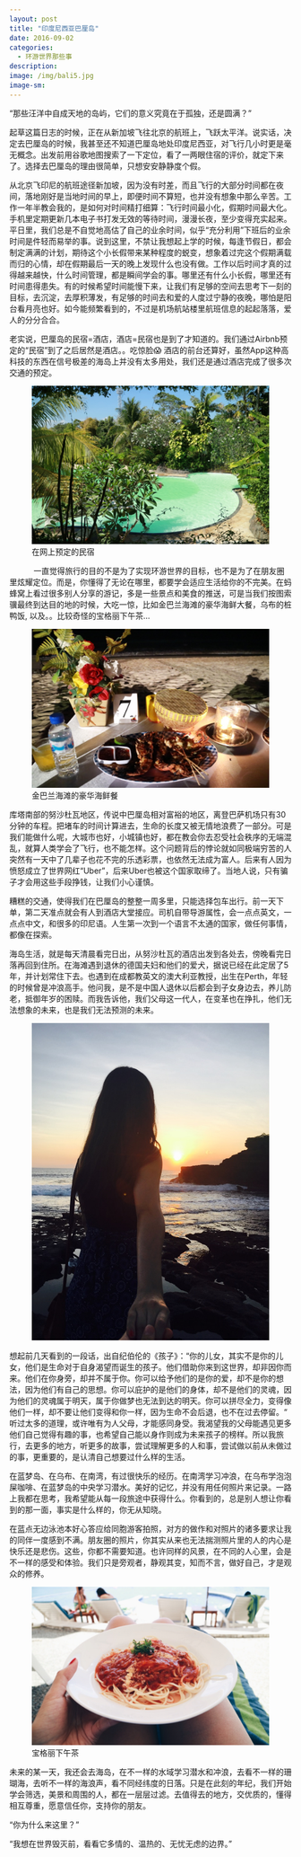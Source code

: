 ```yaml
---
layout: post
title: "印度尼西亚巴厘岛"
date: 2016-09-02
categories:
  - 环游世界那些事
description:
image: /img/bali5.jpg
image-sm:
---
```

“那些汪洋中自成天地的岛屿，它们的意义究竟在于孤独，还是圆满？”

起草这篇日志的时候，正在从新加坡飞往北京的航班上，飞跃太平洋。说实话，决定去巴厘岛的时候，我甚至还不知道巴厘岛地处印度尼西亚，对飞行几小时更是毫无概念。出发前用谷歌地图搜索了一下定位，看了一两眼住宿的评价，就定下来了。选择去巴厘岛的理由很简单，只想安安静静度个假。

从北京飞印尼的航班途径新加坡，因为没有时差，而且飞行的大部分时间都在夜间，落地刚好是当地时间的早上，即便时间不算短，也并没有想象中那么辛苦。工作一年半教会我的，是如何对时间精打细算：飞行时间最小化，假期时间最大化。手机里定期更新几本电子书打发无效的等待时间，漫漫长夜，至少变得充实起来。平日里，我们总是不自觉地高估了自己的业余时间，似乎“充分利用”下班后的业余时间是件轻而易举的事。说到这里，不禁让我想起上学的时候，每逢节假日，都会制定满满的计划，期待这个小长假带来某种程度的蜕变，想象着过完这个假期满载而归的心情，却在假期最后一天的晚上发现什么也没有做。工作以后时间才真的过得越来越快，什么时间管理，都是瞬间学会的事。哪里还有什么小长假，哪里还有时间患得患失。有的时候希望时间能慢下来，让我们有足够的空间去思考下一刻的目标，去沉淀，去厚积薄发，有足够的时间去和爱的人度过宁静的夜晚，哪怕是阳台看月亮也好。如今能频繁看到的，不过是机场航站楼里航班信息的起起落落，爱人的分分合合。 

老实说，巴厘岛的民宿=酒店，酒店=民宿也是到了才知道的。我们通过Airbnb预定的“民宿”到了之后居然是酒店。。吃惊脸😱
酒店的前台还算好，虽然App这种高科技的东西在信号极差的海岛上并没有太多用处，我们还是通过酒店完成了很多次交通的预定。
<figure>
  <img src="/img/bali4.jpg" alt=""/>
  <figcaption>在网上预定的民宿</figcaption>
</figure>
          
一直觉得旅行的目的不是为了实现环游世界的目标，也不是为了在朋友圈里炫耀定位。而是，你懂得了无论在哪里，都要学会适应生活给你的不完美。在蚂蜂窝上看过很多别人分享的游记，多是一些景点和美食的推送，可是当我们按图索骥最终到达目的地的时候，大吃一惊，比如金巴兰海滩的豪华海鲜大餐，乌布的桩鸭饭, 以及。。比较奇怪的宝格丽下午茶...

<figure>
  <img src="/img/bali1.jpg" alt=""/>
  <figcaption>金巴兰海滩的豪华海鲜餐</figcaption>
</figure>

库塔南部的努沙杜瓦地区，传说中巴厘岛相对富裕的地区，离登巴萨机场只有30分钟的车程。把堵车的时间计算进去，生命的长度又被无情地浪费了一部分。可是我们能做什么呢，大城市也好，小城镇也好，都在教会你去忍受社会秩序的无端混乱，就算人类学会了飞行，也不能怎样。这个问题背后的悖论就如同极端穷苦的人突然有一天中了几辈子也花不完的乐透彩票，也依然无法成为富人。后来有人因为愤怒成立了世界网红“Uber”，后来Uber也被这个国家取缔了。当地人说，只有骗子才会用这些手段挣钱，让我们小心谨慎。

糟糕的交通，使得我们在巴厘岛的整整一周多里，只能选择包车出行。前一天下单，第二天准点就会有人到酒店大堂接应。司机自带导游属性，会一点点英文，一点点中文，和很多的印尼语。人生第一次到一个语言不太通的国家，做任何事情，都像在探索。

海岛生活，就是每天清晨看完日出，从努沙杜瓦的酒店出发到各处去，傍晚看完日落再回到住所。在海滩遇到退休的德国夫妇和他们的爱犬，据说已经在此定居了5年，并计划常住下去。也遇到在成都教英文的澳大利亚教授，出生在Perth，年轻的时候曾是冲浪高手。他问我，是不是中国人退休以后都会到子女身边去，养儿防老，抵御年岁的困赎。而我告诉他，我们父母这一代人，在变革也在挣扎，他们无法想象的未来，也是我们无法预测的未来。
<figure>
  <img src="/img/bali2.jpg" alt=""/>
</figure>
想起前几天看到的一段话，出自纪伯伦的《孩子》：“你的儿女，其实不是你的儿女，他们是生命对于自身渴望而诞生的孩子。他们借助你来到这世界，却非因你而来。他们在你身旁，却并不属于你。你可以给予他们的是你的爱，却不是你的想法，因为他们有自己的思想。你可以庇护的是他们的身体，却不是他们的灵魂，因为他们的灵魂属于明天，属于你做梦也无法到达的明天。你可以拼尽全力，变得像他们一样，却不要让他们变得和你一样，因为生命不会后退，也不在过去停留。“ 听过太多的道理，或许唯有为人父母，才能感同身受。我渴望我的父母能遇见更多他们自己觉得有趣的事，也希望自己能以身作则成为未来孩子的榜样。所以我旅行，去更多的地方，听更多的故事，尝试理解更多的人和事，尝试做以前从未做过的事，更重要的，是认清自己想要过什么样的生活。

在蓝梦岛、在乌布、在南湾，有过很快乐的经历。在南湾学习冲浪，在乌布学泡泡屎咖啡、在蓝梦岛的中央学习潜水。美好的记忆，并没有用任何照片来记录。一路上我都在思考，我希望能从每一段旅途中获得什么。你看到的，总是别人想让你看到的那一面，事实是什么样的，你无从知晓。

在蓝点无边泳池本好心答应给同胞游客拍照，对方的做作和对照片的诸多要求让我的同伴一度感到不满。朋友圈的照片，你其实从来也无法揣测照片里的人的内心是快乐还是悲伤。这些，你都不需要知道。也许同样的风景，在不同的人心里，会是不一样的感受和体验。我们只是旁观者，静观其变，知而不言，做好自己，才是观众的修养。

<figure>
  <img src="/img/bali3.jpg" alt=""/>
  <figcaption>宝格丽下午茶</figcaption>
</figure>

未来的某一天，我还会去海岛，在不一样的水域学习潜水和冲浪，去看不一样的珊瑚海，去听不一样的海浪声，看不同经纬度的日落。只是在此刻的年纪，我们开始学会筛选，美景和周围的人，都在一层层过滤。去值得去的地方，交优质的，懂得相互尊重，愿意信任你，支持你的朋友。

“你为什么来这里？”

“我想在世界毁灭前，看看它多情的、温热的、无忧无虑的边界。”

